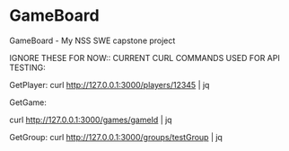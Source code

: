 # GameBoard
GameBoard - My NSS SWE capstone project


IGNORE THESE FOR NOW::
CURRENT CURL COMMANDS USED FOR API TESTING:

GetPlayer:
curl http://127.0.0.1:3000/players/12345 | jq

GetGame:

curl http://127.0.0.1:3000/games/gameId | jq

GetGroup:
curl http://127.0.0.1:3000/groups/testGroup | jq